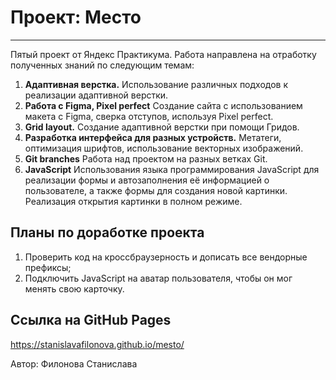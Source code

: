 # **Проект: Место**

---

Пятый проект от Яндекс Практикума. Работа направлена на отработку полученных знаний по следующим темам:

1. **Адаптивная верстка.** Использование различных подходов к реализации адаптивной верстки.
2. **Работа с Figma, Pixel perfect** Создание сайта с использованием макета с Figma, сверка отступов, используя Pixel perfect.
3. **Grid layout.** Создание адаптивной верстки при помощи Гридов.
4. **Разработка интерфейса для разных устройств.** Метатеги, оптимизация шрифтов, использование векторных изображений.
5. **Git branches** Работа над проектом на разных ветках Git.
6. **JavaScript** Использования языка программирования JavaScript для реализации формы и автозаполнения её информацией о пользователе, а также формы для создания новой картинки. Реализация открытия картинки в полном режиме.

## Планы по доработке проекта

1. Проверить код на кроссбраузерность и дописать все вендорные префиксы;
2. Подключить JavaScript на аватар пользователя, чтобы он мог менять свою карточку.

## Ссылка на GitHub Pages

<https://stanislavafilonova.github.io/mesto/>

Автор: Филонова Станислава
